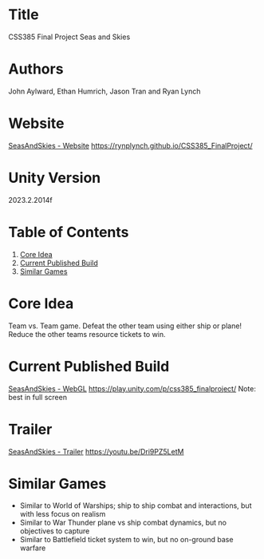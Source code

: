 # Title
CSS385 Final Project
Seas and Skies

# Authors
John Aylward, Ethan Humrich, Jason Tran  and Ryan Lynch

# Website

[SeasAndSkies - Website](https://rynplynch.github.io/CSS385_FinalProject/) https://rynplynch.github.io/CSS385_FinalProject/

# Unity Version
2023.2.2014f

# Table of Contents

1.  [Core Idea](#orgf2144d5)
2.  [Current Published Build](#org3ab3de2)
3.  [Similar Games](#org6d60286)

<a id="orgf2144d5"></a>

# Core Idea

Team vs. Team game. Defeat the other team using either ship or plane! Reduce the other teams resource tickets to win.

<a id="org3ab3de2"></a>

# Current Published Build

[SeasAndSkies - WebGL](https://play.unity.com/p/css385_finalproject/) https://play.unity.com/p/css385_finalproject/
Note: best in full screen

# Trailer
[SeasAndSkies - Trailer](https://youtu.be/Dri9PZ5LetM) https://youtu.be/Dri9PZ5LetM

<a id="org6d60286"></a>

# Similar Games

-   Similar to World of Warships; ship to ship combat and interactions, but with less focus on realism
-   Similar to War Thunder plane vs ship combat dynamics, but no objectives to capture
-   Similar to Battlefield ticket system to win, but no on-ground base warfare
